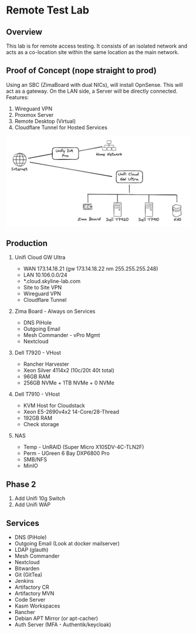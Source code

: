 Remote Test Lab
====================================================

Overview
----------------------------------------------------
This lab is for remote access testing. It consists of an isolated network and acts as a co-location site within the same location as the main network.


Proof of Concept (nope straight to prod)
----------------------------------------------------
Using an SBC (ZimaBoard with dual NICs), will install OpnSense. This will act as a gateway. On the LAN side, a Server will be directly connected.   
Features:  
1. Wireguard VPN
2. Proxmox Server
3. Remote Desktop (Virtual)
4. Cloudflare Tunnel for Hosted Services


![Prod Network Overview](images/remote-lab.excalidraw.png)

Production
----------------------------------------------------
1. Unifi Cloud GW Ultra
    - WAN 173.14.18.21 (gw 173.14.18.22 nm 255.255.255.248)
    - LAN 10.106.0.0/24
    - *.cloud.skyline-lab.com
    - Site to Site VPN
    - Wireguard VPN
    - Cloudflare Tunnel

2. Zima Board - Always on Services
    - DNS PiHole
    - Outgoing Email
    - Mesh Commander - vPro Mgmt
    - Nextcloud
3. Dell T7920 - VHost
    - Rancher Harvester
    - Xeon Silver 4114x2 (10c/20t 40t total)
    - 96GB RAM
    - 256GB NVMe + 1TB NVMe + 0 NVMe
4. Dell T7910 - VHost
    - KVM Host for Cloudstack
    - Xeon E5-2690v4x2  14-Core/28-Thread
    - 192GB RAM
    - Check storage
5. NAS
    - Temp - UnRAID (Super Micro X10SDV-4C-TLN2F)    
    - Perm - UGreen 6 Bay DXP6800 Pro
    - SMB/NFS
    - MinIO

Phase 2
----------------------------------------------------
1. Add Unifi 10g Switch
2. Add Unifi WAP

Services
----------------------------------------------------
- DNS (PiHole)
- Outgoing Email (Look at docker mailserver)
- LDAP (glauth)
- Mesh Commander
- Nextcloud
- Bitwarden
- Git (GitTea)
- Jenkins
- Artifactory CR
- Artifactory MVN
- Code Server
- Kasm Workspaces
- Rancher
- Debian APT Mirror (or apt-cacher)
- Auth Server (MFA - Authentik/keycloak)



